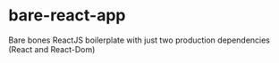 # bare-react-app
Bare bones ReactJS boilerplate with just two production dependencies (React and React-Dom)
